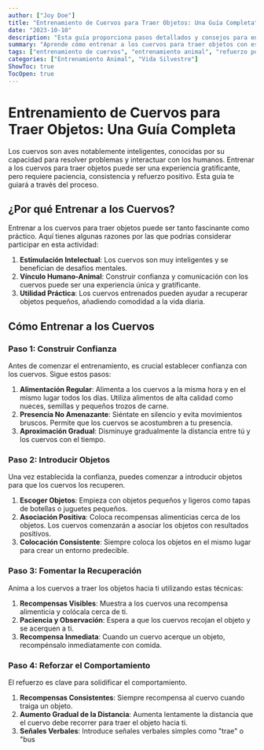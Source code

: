 ```yaml
---
author: ["Joy Doe"]
title: "Entrenamiento de Cuervos para Traer Objetos: Una Guía Completa"
date: "2023-10-10"
description: "Esta guía proporciona pasos detallados y consejos para entrenar a los cuervos para traer objetos a los humanos, enfatizando la paciencia, la consistencia y el refuerzo positivo."
summary: "Aprende cómo entrenar a los cuervos para traer objetos con esta guía paso a paso, que incluye consejos para solucionar problemas y métodos alternativos."
tags: ["entrenamiento de cuervos", "entrenamiento animal", "refuerzo positivo", "interacción con la vida silvestre"]
categories: ["Entrenamiento Animal", "Vida Silvestre"]
ShowToc: true
TocOpen: true
---
```


# Entrenamiento de Cuervos para Traer Objetos: Una Guía Completa

Los cuervos son aves notablemente inteligentes, conocidas por su capacidad para resolver problemas y interactuar con los humanos. Entrenar a los cuervos para traer objetos puede ser una experiencia gratificante, pero requiere paciencia, consistencia y refuerzo positivo. Esta guía te guiará a través del proceso.

## ¿Por qué Entrenar a los Cuervos?

Entrenar a los cuervos para traer objetos puede ser tanto fascinante como práctico. Aquí tienes algunas razones por las que podrías considerar participar en esta actividad:

1. **Estimulación Intelectual**: Los cuervos son muy inteligentes y se benefician de desafíos mentales.
2. **Vínculo Humano-Animal**: Construir confianza y comunicación con los cuervos puede ser una experiencia única y gratificante.
3. **Utilidad Práctica**: Los cuervos entrenados pueden ayudar a recuperar objetos pequeños, añadiendo comodidad a la vida diaria.

## Cómo Entrenar a los Cuervos

### Paso 1: Construir Confianza

Antes de comenzar el entrenamiento, es crucial establecer confianza con los cuervos. Sigue estos pasos:

1. **Alimentación Regular**: Alimenta a los cuervos a la misma hora y en el mismo lugar todos los días. Utiliza alimentos de alta calidad como nueces, semillas y pequeños trozos de carne.
2. **Presencia No Amenazante**: Siéntate en silencio y evita movimientos bruscos. Permite que los cuervos se acostumbren a tu presencia.
3. **Aproximación Gradual**: Disminuye gradualmente la distancia entre tú y los cuervos con el tiempo.

### Paso 2: Introducir Objetos

Una vez establecida la confianza, puedes comenzar a introducir objetos para que los cuervos los recuperen.

1. **Escoger Objetos**: Empieza con objetos pequeños y ligeros como tapas de botellas o juguetes pequeños.
2. **Asociación Positiva**: Coloca recompensas alimenticias cerca de los objetos. Los cuervos comenzarán a asociar los objetos con resultados positivos.
3. **Colocación Consistente**: Siempre coloca los objetos en el mismo lugar para crear un entorno predecible.

### Paso 3: Fomentar la Recuperación

Anima a los cuervos a traer los objetos hacia ti utilizando estas técnicas:

1. **Recompensas Visibles**: Muestra a los cuervos una recompensa alimenticia y colócala cerca de ti.
2. **Paciencia y Observación**: Espera a que los cuervos recojan el objeto y se acerquen a ti.
3. **Recompensa Inmediata**: Cuando un cuervo acerque un objeto, recompénsalo inmediatamente con comida.

### Paso 4: Reforzar el Comportamiento

El refuerzo es clave para solidificar el comportamiento.

1. **Recompensas Consistentes**: Siempre recompensa al cuervo cuando traiga un objeto.
2. **Aumento Gradual de la Distancia**: Aumenta lentamente la distancia que el cuervo debe recorrer para traer el objeto hacia ti.
3. **Señales Verbales**: Introduce señales verbales simples como "trae" o "bus